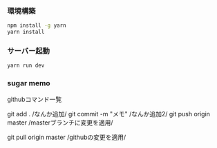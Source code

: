 ### 環境構築

```bash
npm install -g yarn
yarn install
```

### サーバー起動

```bash
yarn run dev
```

### sugar memo

githubコマンド一覧

git add . /なんか追加/
git commit -m "メモ" /なんか追加2/
git push origin master /masterブランチに変更を適用/

git pull origin master /githubの変更を適用/

<style lang="scss">
 →cssで書いてもいい、scssでかけると楽

### 実装したいことリスト
【デザイン】
・青と白と黒を基調とした色合い
　→参考サイト
　→https://www.nagano-toshi-gas.co.jp/reform/
・スマホ版でも見やすいように
　→基本角は丸く、シャドウをつける（子供向け、初心者向けに作るためやさしい雰囲気）
・ハンバーガーなどでスマホ版はタブを少なく見やすくする
　→情報量を少なくし必要なものだけにする

・shogiplayer最後の局面でエラーにならないように
　→分岐を説明するのは章を分けてやるため今はエラーのみ解決できればよいか
・スライドショー追加
　→progateのように章始めで説明してくれてるやつあるとよさげか
・もうちょいサイトカッコよく
　→デザインは他学習サイトを参考にシンプルでいいやつ（ちょい近未来感みたいのあるとなんか好み、とりま見やすければなんでもよし）
・AI対戦機能
　→学習後AIと対戦できる機能、AIも種類や強さを選択できるとなおよいがこれは時間がかかりそうなのでリリース後に実装でもおｋ

### 目標
8月31日までに学習サイトをリリースしたい！夏休みの7月頭からリリースできれば熱い

### スケジュール
2,3月は比較的忙しいので
4月～6月にかけて実装
7月でデザイン重視（2週間くらい）
8月にはほぼ完成でリリースできるように
mori環境構築今日やる


さがちゃん
・今週は勉強
・来週以降からスタート
・３月末（引っ越しまで）には終わらせる

さがちゃん実験